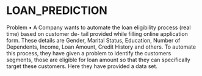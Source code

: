 # LOAN_PREDICTION

Problem
•	A Company wants to automate the loan eligibility process (real time) based on customer de- tail provided while filling online application form. These details are Gender, Marital Status, Education, Number of Dependents, Income, Loan Amount, Credit History and others. To automate this process, they have given a problem to identify the customers segments, those are eligible for loan amount so that they can specifically target these customers. Here they have provided a data set.

